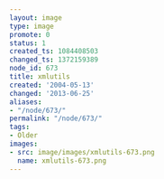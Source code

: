 ```yaml
---
layout: image
type: image
promote: 0
status: 1
created_ts: 1084408503
changed_ts: 1372159389
node_id: 673
title: xmlutils
created: '2004-05-13'
changed: '2013-06-25'
aliases:
- "/node/673/"
permalink: "/node/673/"
tags:
- Older
images:
- src: image/images/xmlutils-673.png
  name: xmlutils-673.png
---
```


